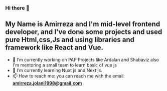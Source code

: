 ### Hi there 👋
## My Name is Amirreza and I'm mid-level frontend developer, and I've done some projects and used pure Html,css,Js and using libraries and framework like React and Vue.
- 🔭 I’m currently working on PAP Projects like Ardalan and Shabaviz also I'm mentoring a small team to learn basic of vue js 
- 🌱 I’m currently learning Nuxt js and Next js.
- 📫 How to reach me: you can reach me with the email: **amirreza.jolani1998@gmail.com**

<!--
**AmirrezaJM/AmirrezaJM** is a ✨ _special_ ✨ repository because its `README.md` (this file) appears on your GitHub profile.

Here are some ideas to get you started:

- 🔭 I’m currently working on ...
- 🌱 I’m currently learning ...
- 👯 I’m looking to collaborate on ...
- 🤔 I’m looking for help with ...
- 💬 Ask me about ...
- 📫 How to reach me: ...
- 😄 Pronouns: ...
- ⚡ Fun fact: ...
-->
